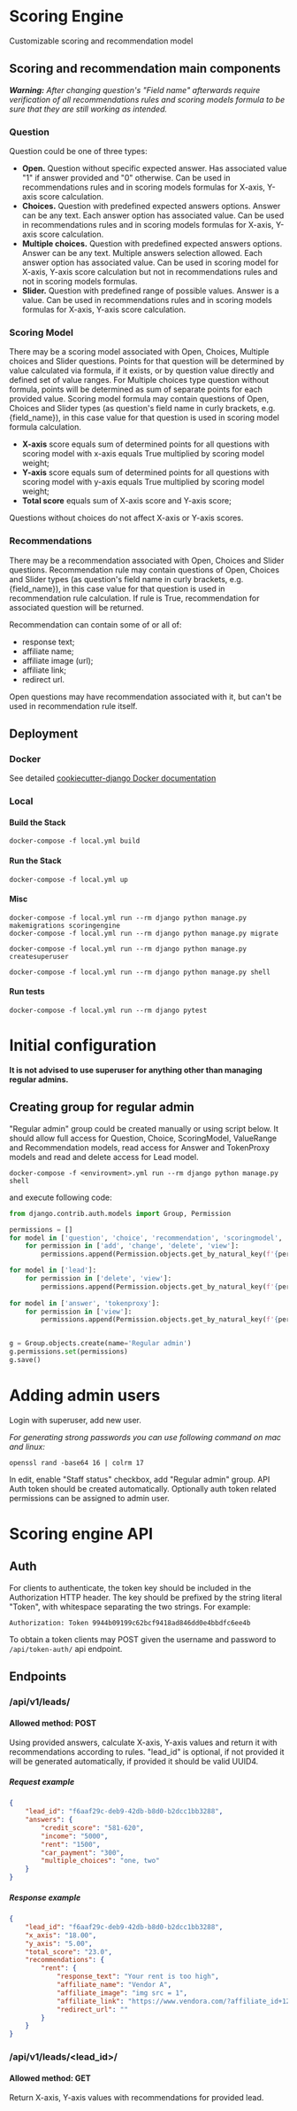 # Scoring Engine

Customizable scoring and recommendation model

## Scoring and recommendation main components

_**Warning:** After changing question's "Field name" afterwards require verification of all recommendations rules and 
scoring models formula to be sure that they are still working as intended._

### Question

Question could be one of three types:
- __Open.__ Question without specific expected answer. Has associated value "1" if answer provided and "0" otherwise. 
  Can be used in recommendations rules and in scoring models formulas for X-axis, Y-axis score calculation.
- __Choices.__ Question with predefined expected answers options. Answer can be any text. Each answer option has 
  associated value. Can be used in recommendations rules and in scoring models formulas for X-axis, Y-axis score 
  calculation.
- __Multiple choices.__ Question with predefined expected answers options. Answer can be any text. Multiple answers 
  selection allowed. Each answer option has associated value. Can be used in scoring model for X-axis, Y-axis score 
  calculation but not in recommendations rules and not in scoring models formulas.
- __Slider.__ Question with predefined range of possible values. Answer is a value. Can be used in recommendations 
  rules and in scoring models formulas for X-axis, Y-axis score calculation.

### Scoring Model

There may be a scoring model associated with Open, Choices, Multiple choices and Slider questions. 
Points for that question will be determined by value calculated via formula, 
if it exists, or by question value directly and defined set of value ranges. 
For Multiple choices type question without formula, points will be determined as sum of separate points 
for each provided value. 
Scoring model formula may contain questions of Open, Choices and Slider types 
(as question's field name in curly brackets, e.g. {field_name}), 
in this case value for that question is used in scoring model formula calculation.

- __X-axis__ score equals sum of determined points for all questions with scoring model
  with x-axis equals True multiplied by scoring model weight;
- __Y-axis__ score equals sum of determined points for all questions with scoring model
  with y-axis equals True multiplied by scoring model weight;
- __Total score__ equals sum of X-axis score and Y-axis score;

Questions without choices do not affect X-axis or Y-axis scores.

### Recommendations

There may be a recommendation associated with Open, Choices and Slider questions. 
Recommendation rule may contain questions of Open, Choices and Slider types
(as question's field name in curly brackets, e.g. {field_name}), 
in this case value for that question is used in recommendation rule calculation. 
If rule is True, recommendation for associated question will be returned.

Recommendation can contain some of or all of:
- response text;
- affiliate name;
- affiliate image (url);
- affiliate link;
- redirect url.

Open questions may have recommendation associated with it, but can't be used in recommendation rule itself.

## Deployment

### Docker

See detailed [cookiecutter-django Docker documentation](http://cookiecutter-django.readthedocs.io/en/latest/deployment-with-docker.html)

### Local

#### Build the Stack

    docker-compose -f local.yml build

#### Run the Stack

    docker-compose -f local.yml up

#### Misc

    docker-compose -f local.yml run --rm django python manage.py makemigrations scoringengine
    docker-compose -f local.yml run --rm django python manage.py migrate

    docker-compose -f local.yml run --rm django python manage.py createsuperuser

    docker-compose -f local.yml run --rm django python manage.py shell

#### Run tests

    docker-compose -f local.yml run --rm django pytest

# Initial configuration

**It is not advised to use superuser for anything other than managing regular admins.**

## Creating group for regular admin

"Regular admin" group could be created manually or using script below. 
It should allow full access for Question, Choice, ScoringModel, ValueRange and Recommendation models, read access for 
Answer and TokenProxy models and read and delete access for Lead model.

    docker-compose -f <envirovment>.yml run --rm django python manage.py shell

and execute following code:

```python
from django.contrib.auth.models import Group, Permission

permissions = []
for model in ['question', 'choice', 'recommendation', 'scoringmodel', 'valuerange']:
    for permission in ['add', 'change', 'delete', 'view']:
        permissions.append(Permission.objects.get_by_natural_key(f'{permission}_{model}', 'scoringengine', model))

for model in ['lead']:
    for permission in ['delete', 'view']:
        permissions.append(Permission.objects.get_by_natural_key(f'{permission}_{model}', 'scoringengine', model))
        
for model in ['answer', 'tokenproxy']:
    for permission in ['view']:
        permissions.append(Permission.objects.get_by_natural_key(f'{permission}_{model}', 'scoringengine', model))


g = Group.objects.create(name='Regular admin')
g.permissions.set(permissions)
g.save()
```

# Adding admin users

Login with superuser, add new user.

*For generating strong passwords you can use following command on mac and linux:*

    openssl rand -base64 16 | colrm 17

In edit, enable "Staff status" checkbox, add "Regular admin" group.
API Auth token should be created automatically. Optionally auth token related permissions can be assigned to admin user.

# Scoring engine API
## Auth
For clients to authenticate, the token key should be included in the Authorization HTTP header. 
The key should be prefixed by the string literal "Token", with whitespace separating the two strings. For example:
```
Authorization: Token 9944b09199c62bcf9418ad846dd0e4bbdfc6ee4b
```
To obtain a token clients may POST given the username and password to ```/api/token-auth/``` api endpoint.

## Endpoints

### /api/v1/leads/
#### Allowed method: POST
Using provided answers, calculate X-axis, Y-axis values and return it with recommendations according to rules.
"lead_id" is optional, if not provided it will be generated automatically, if provided it should be valid UUID4.

##### Request example
```json
{
    "lead_id": "f6aaf29c-deb9-42db-b8d0-b2dcc1bb3288",
    "answers": {
        "credit_score": "581-620",
        "income": "5000",
        "rent": "1500",
        "car_payment": "300",
        "multiple_choices": "one, two"
    }
}
```

##### Response example
```json
{
    "lead_id": "f6aaf29c-deb9-42db-b8d0-b2dcc1bb3288",
    "x_axis": "18.00",
    "y_axis": "5.00",
    "total_score": "23.0",
    "recommendations": {
        "rent": {
            "response_text": "Your rent is too high",
            "affiliate_name": "Vendor A",
            "affiliate_image": "img src = 1",
            "affiliate_link": "https://www.vendora.com/?affiliate_id+1234",
            "redirect_url": ""
        }
    }
}
```

### /api/v1/leads/<lead_id>/
#### Allowed method: GET
Return X-axis, Y-axis values with recommendations for provided lead.
